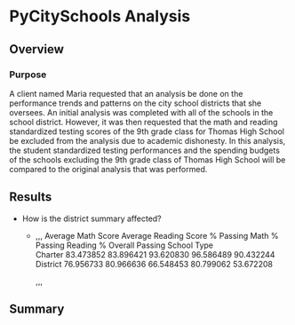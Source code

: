 # PyCitySchools Analysis
## Overview
### Purpose
A client named Maria requested that an analysis be done on the performance trends and patterns on the city school districts that she oversees. An initial analysis was completed with all of the schools in the school district. However, it was then requested that the math and reading standardized testing scores of the 9th grade class for Thomas High School be excluded from the analysis due to academic dishonesty. In this analysis, the student standardized testing performances and the spending budgets of the schools excluding the 9th grade class of Thomas High School will be compared to the original analysis that was performed. 
## Results
* How is the district summary affected? 
  * ,,,	Average Math Score	Average Reading Score	% Passing Math	% Passing Reading	% Overall Passing
School Type					
Charter	83.473852	83.896421	93.620830	96.586489	90.432244
District	76.956733	80.966636	66.548453	80.799062	53.672208
  
    ,,,
## Summary

